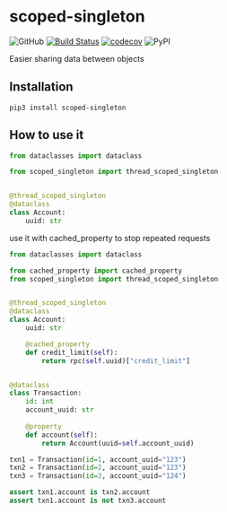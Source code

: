 # scoped-singleton
![GitHub](https://img.shields.io/github/license/Ed-XCF/scoped-singleton)
[![Build Status](https://app.travis-ci.com/Ed-XCF/redis-property.svg?branch=main)](https://app.travis-ci.com/Ed-XCF/scoped-singleton)
[![codecov](https://codecov.io/gh/Ed-XCF/scoped-singleton/branch/main/graph/badge.svg?token=J3HnAigB4J)](undefined)
![PyPI](https://img.shields.io/pypi/v/scoped-singleton)

Easier sharing data between objects

## Installation
```shell
pip3 install scoped-singleton
```

## How to use it
```python
from dataclasses import dataclass

from scoped_singleton import thread_scoped_singleton


@thread_scoped_singleton
@dataclass
class Account:
    uuid: str
```

use it with cached_property to stop repeated requests

```python
from dataclasses import dataclass

from cached_property import cached_property
from scoped_singleton import thread_scoped_singleton


@thread_scoped_singleton
@dataclass
class Account:
    uuid: str

    @cached_property
    def credit_limit(self):
        return rpc(self.uuid)["credit_limit"]


@dataclass
class Transaction:
    id: int
    account_uuid: str
    
    @property
    def account(self):
        return Account(uuid=self.account_uuid)

txn1 = Transaction(id=1, account_uuid="123")
txn2 = Transaction(id=2, account_uuid="123")
txn3 = Transaction(id=3, account_uuid="124")

assert txn1.account is txn2.account
assert txn1.account is not txn3.account
```
